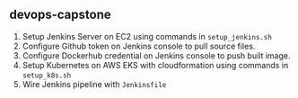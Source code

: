 ## devops-capstone

1. Setup Jenkins Server on EC2 using commands in `setup_jenkins.sh`
2. Configure Github token on Jenkins console to pull source files.
3. Configure Dockerhub credential on Jenkins console to push built image.  
4. Setup Kubernetes on AWS EKS with cloudformation using commands in `setup_k8s.sh`
5. Wire Jenkins pipeline with `Jenkinsfile`
